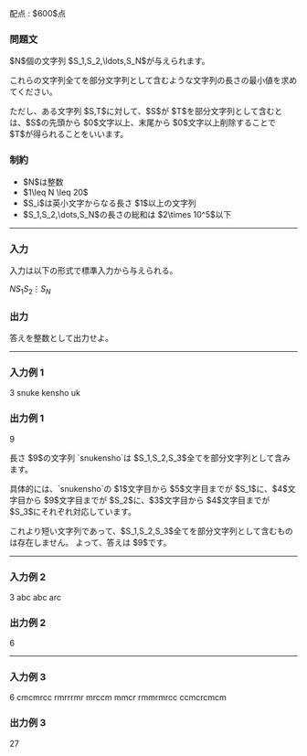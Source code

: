 
<div>

<span>

<span>

<p>
配点 : $600$点
</p>

<div>

<section>

### **問題文**

<p>
$N$個の文字列 $S_1,S_2,\ldots,S_N$が与えられます。
</p>

<p>
これらの文字列全てを部分文字列として含むような文字列の長さの最小値を求めてください。
</p>

<p>
ただし、ある文字列 $S,T$に対して、$S$が $T$を部分文字列として含むとは、$S$の先頭から $0$文字以上、末尾から $0$文字以上削除することで $T$が得られることをいいます。 
</p>

</section>

</div>

<div>

<section>

### **制約**

<ul>

<li>
$N$は整数
</li>

<li>
$1\leq N \leq 20$
</li>

<li>
$S_i$は英小文字からなる長さ $1$以上の文字列
</li>

<li>
$S_1,S_2,\dots,S_N$の長さの総和は $2\times 10^5$以下
</li>

</ul>

</section>

</div>

---

<div>

<div>

<section>

### **入力**

<p>
入力は以下の形式で標準入力から与えられる。
</p>

<div>

$N$$S_1$$S_2$$\vdots$$S_N$
</div>

</section>

</div>

<div>

<section>

### **出力**

<p>
答えを整数として出力せよ。
</p>

</section>

</div>

</div>

---

<div>

<section>

### **入力例 1**

<div>

3
snuke
kensho
uk

</div>

</section>

</div>

<div>

<section>

### **出力例 1**

<div>

9

</div>

<p>
長さ $9$の文字列 `snukensho`は $S_1,S_2,S_3$全てを部分文字列として含みます。
</p>

<p>
具体的には、`snukensho`の $1$文字目から $5$文字目までが $S_1$に、$4$文字目から $9$文字目までが $S_2$に、$3$文字目から $4$文字目までが $S_3$にそれぞれ対応しています。
</p>

<p>
これより短い文字列であって、$S_1,S_2,S_3$全てを部分文字列として含むものは存在しません。
よって、答えは $9$です。
</p>

</section>

</div>

---

<div>

<section>

### **入力例 2**

<div>

3
abc
abc
arc

</div>

</section>

</div>

<div>

<section>

### **出力例 2**

<div>

6

</div>

</section>

</div>

---

<div>

<section>

### **入力例 3**

<div>

6
cmcmrcc
rmrrrmr
mrccm
mmcr
rmmrmrcc
ccmcrcmcm

</div>

</section>

</div>

<div>

<section>

### **出力例 3**

<div>

27

</div>

</section>

</div>

</span>

</span>

</div>
